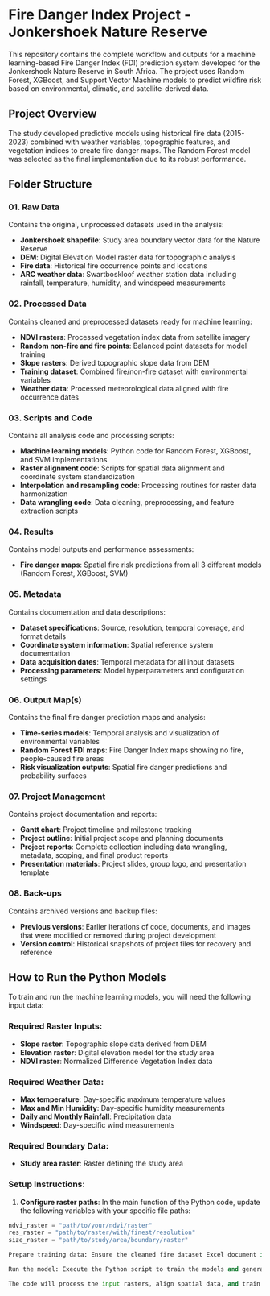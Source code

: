 # Fire Danger Index Project - Jonkershoek Nature Reserve

This repository contains the complete workflow and outputs for a machine learning-based Fire Danger Index (FDI) prediction system developed for the Jonkershoek Nature Reserve in South Africa. The project uses Random Forest, XGBoost, and Support Vector Machine models to predict wildfire risk based on environmental, climatic, and satellite-derived data.

## Project Overview

The study developed predictive models using historical fire data (2015-2023) combined with weather variables, topographic features, and vegetation indices to create fire danger maps. The Random Forest model was selected as the final implementation due to its robust performance.

## Folder Structure

### 01. Raw Data
Contains the original, unprocessed datasets used in the analysis:
- **Jonkershoek shapefile**: Study area boundary vector data for the Nature Reserve
- **DEM**: Digital Elevation Model raster data for topographic analysis
- **Fire data**: Historical fire occurrence points and locations
- **ARC weather data**: Swartboskloof weather station data including rainfall, temperature, humidity, and windspeed measurements

### 02. Processed Data
Contains cleaned and preprocessed datasets ready for machine learning:
- **NDVI rasters**: Processed vegetation index data from satellite imagery
- **Random non-fire and fire points**: Balanced point datasets for model training
- **Slope rasters**: Derived topographic slope data from DEM
- **Training dataset**: Combined fire/non-fire dataset with environmental variables
- **Weather data**: Processed meteorological data aligned with fire occurrence dates

### 03. Scripts and Code
Contains all analysis code and processing scripts:
- **Machine learning models**: Python code for Random Forest, XGBoost, and SVM implementations
- **Raster alignment code**: Scripts for spatial data alignment and coordinate system standardization
- **Interpolation and resampling code**: Processing routines for raster data harmonization
- **Data wrangling code**: Data cleaning, preprocessing, and feature extraction scripts

### 04. Results
Contains model outputs and performance assessments:
- **Fire danger maps**: Spatial fire risk predictions from all 3 different models (Random Forest, XGBoost, SVM)

### 05. Metadata
Contains documentation and data descriptions:
- **Dataset specifications**: Source, resolution, temporal coverage, and format details
- **Coordinate system information**: Spatial reference system documentation
- **Data acquisition dates**: Temporal metadata for all input datasets
- **Processing parameters**: Model hyperparameters and configuration settings

### 06. Output Map(s)
Contains the final fire danger prediction maps and analysis:
- **Time-series models**: Temporal analysis and visualization of environmental variables
- **Random Forest FDI maps**: Fire Danger Index maps showing no fire, people-caused fire areas
- **Risk visualization outputs**: Spatial fire danger predictions and probability surfaces

### 07. Project Management
Contains project documentation and reports:
- **Gantt chart**: Project timeline and milestone tracking
- **Project outline**: Initial project scope and planning documents
- **Project reports**: Complete collection including data wrangling, metadata, scoping, and final product reports
- **Presentation materials**: Project slides, group logo, and presentation template

### 08. Back-ups
Contains archived versions and backup files:
- **Previous versions**: Earlier iterations of code, documents, and images that were modified or removed during project development
- **Version control**: Historical snapshots of project files for recovery and reference

## How to Run the Python Models

To train and run the machine learning models, you will need the following input data:

### Required Raster Inputs:
- **Slope raster**: Topographic slope data derived from DEM
- **Elevation raster**: Digital elevation model for the study area
- **NDVI raster**: Normalized Difference Vegetation Index data

### Required Weather Data:
- **Max temperature**: Day-specific maximum temperature values
- **Max and Min Humidity**: Day-specific humidity measurements  
- **Daily and Monthly Rainfall**: Precipitation data
- **Windspeed**: Day-specific wind measurements

### Required Boundary Data:
- **Study area raster**: Raster defining the study area

### Setup Instructions:

1. **Configure raster paths**: In the main function of the Python code, update the following variables with your specific file paths:
  ```python
  ndvi_raster = "path/to/your/ndvi/raster"
  res_raster = "path/to/raster/with/finest/resolution" 
  size_raster = "path/to/study/area/boundary/raster"

Prepare training data: Ensure the cleaned fire dataset Excel document is placed in the same folder as the Python script. This file can be found in the training dataset folder under 02. Processed Data.

Run the model: Execute the Python script to train the models and generate fire danger predictions.

The code will process the input rasters, align spatial data, and train the Random Forest, XGBoost, and SVM models using the prepared training dataset.
